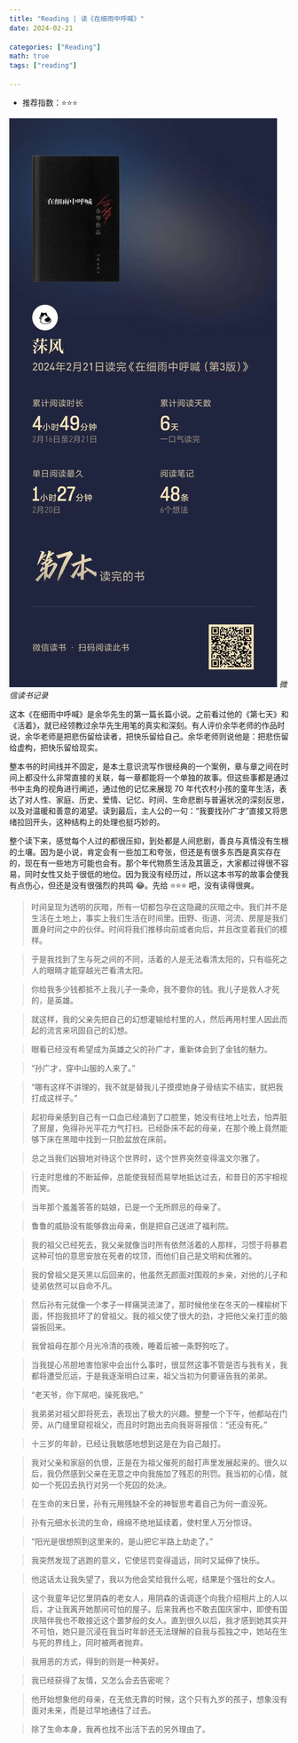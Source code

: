 ```yaml
---
title: "Reading | 读《在细雨中呼喊》"
date: 2024-02-21

categories: ["Reading"]
math: true
tags: ["reading"]

---
```


- 推荐指数：:star::star::star:

![微信读书记录](/assets/images/2024-02-21-cries-in-the-drizzle/2024-02-21-09-08-22.png)
_微信读书记录_

这本《在细雨中呼喊》是余华先生的第一篇长篇小说。之前看过他的《第七天》和《活着》，就已经领教过余华先生用笔的真实和深刻。有人评价余华老师的作品时说，余华老师是把悲伤留给读者，把快乐留给自己。余华老师则说他是：把悲伤留给虚构，把快乐留给现实。

整本书的时间线并不固定，是本土意识流写作很经典的一个案例，章与章之间在时间上都没什么非常直接的关联，每一章都能将一个单独的故事。但这些事都是通过书中主角的视角进行阐述，通过他的记忆来展现 70 年代农村小孩的童年生活，表达了对人性、家庭、历史、爱情、记忆、时间、生命悲剧与普遍状况的深刻反思，以及对温暖和善意的渴望。读到最后，主人公的一句：“我要找孙广才”直接又将思绪拉回开头，这种结构上的处理也挺巧妙的。

整个读下来，感觉每个人过的都很压抑，到处都是人间悲剧，善良与真情没有生根的土壤。因为是小说，肯定会有一些加工和夸张，但还是有很多东西是真实存在的，现在有一些地方可能也会有。那个年代物质生活及其匮乏，大家都过得很不容易，同时女性又处于很低的地位。因为我没有经历过，所以这本书写的故事会使我有点伤心，但还是没有很强烈的共鸣 :joy:。先给 :star::star::star: 吧，没有读得很爽。

> 时间呈现为透明的灰暗，所有一切都包孕在这隐藏的灰暗之中。我们并不是生活在土地上，事实上我们生活在时间里。田野、街道、河流、房屋是我们置身时间之中的伙伴。时间将我们推移向前或者向后，并且改变着我们的模样。

> 于是我找到了生与死之间的不同，活着的人是无法看清太阳的，只有临死之人的眼睛才能穿越光芒看清太阳。

> 你给我多少钱都抵不上我儿子一条命，我不要你的钱。我儿子是救人才死的，是英雄。

> 就这样，我的父亲先把自己的幻想灌输给村里的人，然后再用村里人因此而起的流言来巩固自己的幻想。

> 眼看已经没有希望成为英雄之父的孙广才，重新体会到了金钱的魅力。

> “孙广才，穿中山服的人来了。”

> “哪有这样不讲理的，我不就是替我儿子摸摸她身子骨结实不结实，就把我打成这样子。”

> 起初母亲感到自己有一口血已经涌到了口腔里，她没有往地上吐去，怕弄脏了房屋，免得孙光平花力气打扫。已经卧床不起的母亲，在那个晚上竟然能够下床在黑暗中找到一只脸盆放在床前。

> 总之当我们凶狠地对待这个世界时，这个世界突然变得温文尔雅了。

> 行走时思维的不断延伸，总能使我轻而易举地抵达过去，和昔日的苏宇相视而笑。

> 当年那个羞羞答答的姑娘，已是一个无所顾忌的母亲了。

> 鲁鲁的威胁没有能够救出母亲，倒是把自己送进了福利院。

> 我的祖父已经死去，我父亲就像当时所有依然活着的人那样，习惯于将暴君这种可怕的意思安放在死者的坟顶，而他们自己是文明和优雅的。

> 我的曾祖父是天黑以后回来的，他虽然无颜面对围观的乡亲，对他的儿子和徒弟依然可以自命不凡。

> 然后孙有元就像一个孝子一样痛哭流涕了，那时候他坐在冬天的一棵榆树下面，怀抱我损坏了的曾祖父。我的祖父使了很大的劲，才把他父亲打歪的脑袋扳回来。

> 我曾祖母在那个月光冷清的夜晚，睡着后被一条野狗吃了。

> 当我提心吊胆地害怕家中会出什么事时，很显然这事不管是否与我有关，我都将遭受厄运，于是我逐渐明白过来，祖父当初为何要诬告我的弟弟。

> “老天爷，你下屌吧，操死我吧。”

> 我弟弟对祖父即将死去，表现出了极大的兴趣。整整一个下午，他都站在门旁，从门缝里窥视祖父，而且时时跑出去向我哥哥报信：“还没有死。”

> 十三岁的年龄，已经让我敏感地想到这是在为自己敲打。

> 我对父亲和家庭的仇恨，正是在为祖父催死的敲打声里发展起来的。很久以后，我仍然感到父亲在无意之中向我施加了残忍的刑罚。我当初的心情，就如一个死囚去执行对另一个死囚的处决。

> 在生命的末日里，孙有元用残缺不全的神智思考着自己为何一直没死。

> 孙有元细水长流的生命，绵绵不绝地延续着，使村里人万分惊讶。

> “阳光是很想照到这里来的，是山把它半路上劫走了。”

> 我突然发现了逃跑的意义，它使惩罚变得遥远，同时又延伸了快乐。

> 他这话太让我失望了，我以为他会奖给我什么呢，结果是个强壮的女人。

> 这个我童年记忆里阴森的老女人，用阴森的语调逐个向我介绍相片上的人以后，才让我离开她那间可怕的屋子。后来我再也不敢去国庆家中，即使有国庆陪伴我也不敢接近这个噩梦般的女人。直到很久以后，我才感到她其实并不可怕，她只是沉浸在我当时年龄还无法理解的自我与孤独之中，她站在生与死的界线上，同时被两者抛弃。

> 我用恶的方式，得到的则是一种美好。

> 我已经获得了友情，又怎么会去告密呢？

> 他开始想象他的母亲，在无依无靠的时候，这个只有九岁的孩子，想象没有面对未来，而是过早地通往了过去。

> 除了生命本身，我再也找不出活下去的另外理由了。

